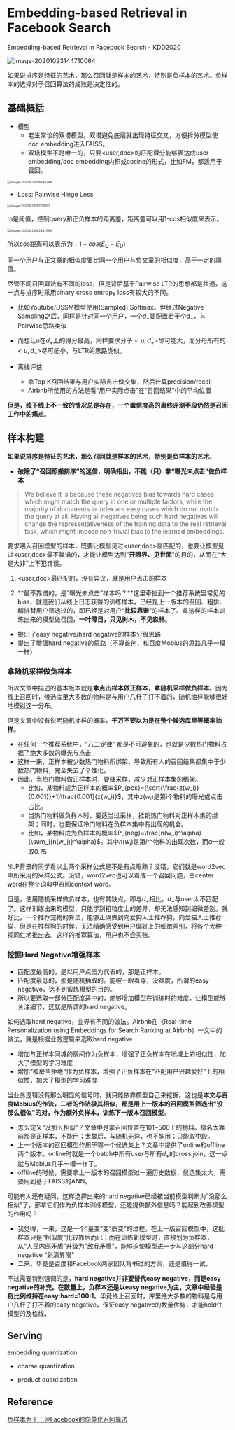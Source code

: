 # Embedding-based Retrieval in Facebook Search

Embedding-based Retrieval in Facebook Search - KDD2020

![image-20201023144710064](pics/image-20201023144710064.png)



如果说排序是特征的艺术，那么召回就是样本的艺术，特别是负样本的艺术。负样本的选择对于召回算法的成败是决定性的。



## 基础概括

- 模型
    - 老生常谈的双塔模型。双塔避免底层就出现特征交叉，方便拆分模型使doc embedding进入FAISS。
    - 双塔模型不是唯一的，只要<user,doc>的匹配得分能够表达成user embedding/doc embedding内积或cosine的形式，比如FM，都适用于召回。

<img src="pics/image-20201023154648294.png" alt="image-20201023154648294" style="zoom:50%;" />

- Loss: Pairwise Hinge Loss

<img src="pics/image-20201023151123281.png" alt="image-20201023151123281" style="zoom:50%;" />

m是阈值，控制query和正负样本的距离差，距离差可以用1-cos相似度来表示。

<img src="pics/image-20201023162432585.png" alt="image-20201023162432585" style="zoom:50%;" />

所以cos距离可以表示为：$1-cos(E_{Q}-E_{D})$



同一个用户与正文章的相似度要比同一个用户与负文章的相似度，高于一定的阈值。

尽管不同召回算法有不同的loss，但是背后基于Pairwise LTR的思想都是共通，这一点与排序时采用binary cross entropy loss有较大的不同。

- 比如Youtube/DSSM模型使用(Sampled) Softmax。但经过Negative Sampling之后，同样是针对同一个用户，一个$d_+$要配置若干个$d_-$，与Pairwise思路类似
- 而想让u在$d_+$上的得分最高，同样要求分子$<u,d_+>$尽可能大，而分母所有的$<u,d_->$尽可能小，与LTR的思路类似。

- 离线评估
    - 拿Top K召回结果与用户实际点击做交集，然后计算precision/recall
    - Airbnb所使用的方法是看“用户实际点击”在“召回结果”中的平均位置

**但是，线下线上不一致的情况总是存在，一个置信度高的离线评测手段仍然是召回工作中的痛点**。



## 样本构建

**如果说排序是特征的艺术，那么召回就是样本的艺术，特别是负样本的艺术**。

- **破除了“召回照搬排序”的迷信，明确指出，不能（只）拿“曝光未点击”做负样本**

> We believe it is because these negatives bias towards hard cases which might match the query in one or multiple factors, while the majority of documents in index are easy cases which do not match the query at all. Having all negatives being such hard negatives will change the representativeness of the training data to the real retrieval task, which might impose non-trivial bias to the learned embeddings.

要求喂入召回模型的样本，既要让模型见过<user,doc>最匹配的，也要让模型见过<user,doc>最不靠谱的，才能让模型达到"**开眼界、见世面**"的目的，从而在“大是大非”上不犯错误。

1. <user,doc>最匹配的，没有异议，就是用户点击的样本

2. **最不靠谱的，是“曝光未点击”样本吗？**这里牵扯到一个推荐系统里常见的bias，就是我们从线上日志获得的训练样本，已经是上一版本的召回、粗排、精排替用户筛选过的，即已经是对用户“**比较靠谱**”的样本了。拿这样的样本训练出来的模型做召回，**一叶障目，只见树木，不见森林**。

- 提出了easy negative/hard negative的样本分级思路
- 提出了增强hard negative的思路（不算首创，和百度Mobius的思路几乎一模一样）

### 拿随机采样做负样本

所以文章中描述的基本版本就是**拿点击样本做正样本，拿随机采样做负样本**。因为线上召回时，候选库里大多数的物料是与用户八杆子打不着的，随机抽样能够很好地模拟这一分布。

但是文章中没有说明随机抽样的概率，**千万不要以为是在整个候选库里等概率抽样**。

- 在任何一个推荐系统中，“八二定律” 都是不可避免的，也就是少数热门物料占据了绝大多数的曝光与点击
- 这样一来，正样本被少数热门物料所绑架，导致所有人的召回结果都集中于少数热门物料，完全失去了个性化。
- 因此，当热门物料做正样本时，要降采样，减少对正样本集的绑架。
    - 比如，某物料成为正样本的概率$P_{pos}=(\sqrt{\frac{z(w_i)}{0.001}}+1)\frac{0.001}{z(w_i)}$，其中$z(w_i)$是第i个物料的曝光或点击占比。
    - 当热门物料做负样本时，要适当过采样，抵销热门物料对正样本集的绑架；同时，也要保证冷门物料在负样本集中有出现的机会。
    - 比如，某物料成为负样本的概率$P_{neg}=\frac{n(w_i)^\alpha}{\sum_j{n(w_j)}^\alpha}$。其中$n(w_{i})$是第$i$个物料的出现次数，而$\alpha$一般取0.75

NLP背景的同学看以上两个采样公式是不是有点眼熟？没错，它们就是word2vec中所采用的采样公式。没错，word2vec也可以看成一个召回问题，由center word在整个词典中召回context word。

但是，使用随机采样做负样本，也有其缺点，即与$d_+$相比，$d_-$与user太不匹配了。这样训练出来的模型，只能学到粗粒度上的差异，却无法感知到细微差别。就好比，一个推荐宠物的算法，能够正确做到向爱狗人士推荐狗，向爱猫人士推荐猫，但是在推荐狗的时候，无法精确感受到用户偏好上的细微差别，将各个犬种一视同仁地推出去。这样的推荐算法，用户也不会买账。

### 挖掘Hard Negative增强样本

- 匹配度最高的，是以用户点击为代表的，那是正样本。
- 匹配度最低的，那是随机抽取的。能被一眼看穿，没难度，所谓的easy negative，达不到锻炼模型的目的。
- 所以要选取一部分匹配度适中的，能够增加模型在训练时的难度，让模型能够关注细节，这就是所谓的hard negative。

如何选取hard negative，业界有不同的做法。Airbnb在《Real-time Personalization using Embeddings for Search Ranking at Airbnb》一文中的做法，就是根据业务逻辑来选取hard negative

- 增加与正样本同城的房间作为负样本，增强了正负样本在地域上的相似性，加大了模型的学习难度
- 增加“被房主拒绝”作为负样本，增强了正负样本在“匹配用户兴趣爱好”上的相似性，加大了模型的学习难度

当业务逻辑没有那么明显的信号时，就只能依靠模型自己来挖掘。这也是**本文与百度Mobius的作法，二者的作法极其相似，都是用上一版本的召回模型筛选出"没那么相似"的对，作为额外负样本，训练下一版本召回模型**。

- 怎么定义“没那么相似”？文章中是拿召回位置在101~500上的物料。排名太靠前那是正样本，不能用；太靠后，与随机无异，也不能用；只能取中段。
- 上一个版本的召回模型作用于哪一个候选集上？文章中提供了online和offline两个版本。online时就是一个batch中所有user与所有$d_+$的cross join，这一点就与Mobius几乎一模一样了。
- offline的时候，需要拿上一版本的召回模型过一遍历史数据，候选集太大，需要用到基于FAISS的ANN。

可能有人还有疑问，这样选择出来的hard negative已经被当前模型判断为“没那么相似”了，那拿它们作为负样本训练模型，还能提供额外信息吗？能起到改善模型的作用吗？

- 我觉得，一来，这是一个“量变”变“质变”的过程。在上一版召回模型中，这批样本只是“相似度”比较靠后而已；而在训练新模型时，直接划为负样本，从“人民内部矛盾”升级为"敌我矛盾"，能够迫使模型进一步与这部分hard negative “划清界限”
- 二来，毕竟是百度和Facebook两家团队背书过的方案，还是值得一试。

不过需要特别强调的是，**hard negative并非要替代easy negative，而是easy negative的补充。在数量上，负样本还是以easy negative为主，文章中经验是将比例维持在easy:hard=100:1**。毕竟线上召回时，库里绝大多数的物料是与用户八杆子打不着的easy negative，保证easy negative的数量优势，才能hold住模型的及格线。



## Serving

embedding quantization

- coarse quantization 

- product quantization















## Reference

[负样本为王：评Facebook的向量化召回算法](https://zhuanlan.zhihu.com/p/165064102)

